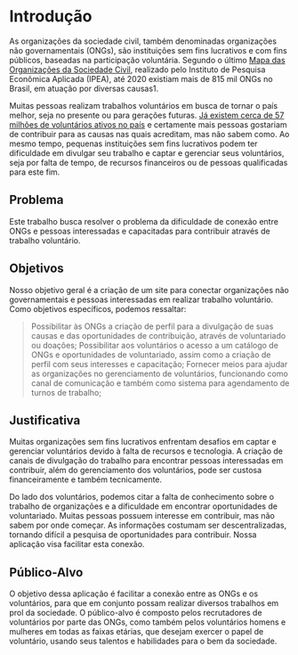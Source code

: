 # Introdução

As organizações da sociedade civil, também denominadas organizações não governamentais (ONGs), são instituições sem fins lucrativos e com fins públicos, baseadas na participação voluntária. Segundo o último [Mapa das Organizações da Sociedade Civil](https://mapaosc.ipea.gov.br/mapa), realizado pelo Instituto de Pesquisa Econômica Aplicada (IPEA), até 2020 existiam mais de 815 mil ONGs no Brasil, em atuação por diversas causas1. 

Muitas pessoas realizam trabalhos voluntários em busca de tornar o país melhor, seja no presente ou para gerações futuras. [Já existem cerca de 57 milhões de voluntários ativos no país](https://mapaosc.ipea.gov.br/post/131/pesquisa-revela-perfil-dos-voluntarios-no-pais) e certamente mais pessoas gostariam de contribuir para as causas nas quais acreditam, mas não sabem como. Ao mesmo tempo, pequenas instituições sem fins lucrativos podem ter dificuldade em divulgar seu trabalho e captar e gerenciar seus voluntários, seja por falta de tempo, de recursos financeiros ou de pessoas qualificadas para este fim. 

## Problema
Este trabalho busca resolver o problema da dificuldade de conexão entre ONGs e pessoas interessadas e capacitadas para contribuir através de trabalho voluntário. 

## Objetivos

Nosso objetivo geral é a criação de um site para conectar organizações não governamentais e pessoas interessadas em realizar trabalho voluntário. Como objetivos específicos, podemos ressaltar: 

> Possibilitar às ONGs a criação de perfil para a divulgação de suas causas e das oportunidades de contribuição, através de voluntariado ou doações; 
> Possibilitar aos voluntários o acesso a um catálogo de ONGs e oportunidades de voluntariado, assim como a criação de perfil com seus interesses e capacitação; 
> Fornecer meios para ajudar as organizações no gerenciamento de voluntários, funcionando como canal de comunicação e também como sistema para agendamento de turnos de trabalho; 

## Justificativa

Muitas organizações sem fins lucrativos enfrentam desafios em captar e gerenciar voluntários devido à falta de recursos e tecnologia. A criação de canais de divulgação do trabalho para encontrar pessoas interessadas em contribuir, além do gerenciamento dos voluntários, pode ser custosa financeiramente e também tecnicamente. 

Do lado dos voluntários, podemos citar a falta de conhecimento sobre o trabalho de organizações e a dificuldade em encontrar oportunidades de voluntariado. Muitas pessoas possuem interesse em contribuir, mas não sabem por onde começar. As informações costumam ser descentralizadas, tornando difícil a pesquisa de oportunidades para contribuir. Nossa aplicação visa facilitar esta conexão.   

## Público-Alvo

O objetivo dessa aplicação é facilitar a conexão entre as ONGs e os voluntários, para que em conjunto possam realizar diversos trabalhos em prol da sociedade. O público-alvo é composto pelos recrutadores de voluntários por parte das ONGs, como também pelos voluntários homens e mulheres em todas as faixas etárias, que desejam exercer o papel de voluntário, usando seus talentos e habilidades para o bem da sociedade.  
